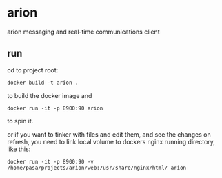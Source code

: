 # arion
arion messaging and real-time communications client

## run 

cd to project root:

```
docker build -t arion .
```
to build the docker image and
```
docker run -it -p 8900:90 arion
```

to spin it.

or if you want to tinker with files and edit them, and see the changes on refresh, you need to link local volume to dockers nginx running directory, like this:
```
docker run -it -p 8900:90 -v /home/pasa/projects/arion/web:/usr/share/nginx/html/ arion
```